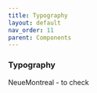```yaml
---
title: Typography
layout: default
nav_order: 11
parent: Components
---
```

 
### Typography
 
NeueMontreal - to check